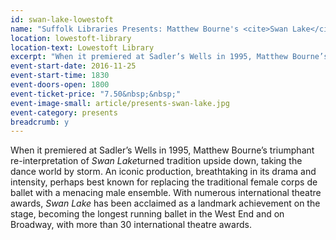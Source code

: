 ```yaml
---
id: swan-lake-lowestoft
name: "Suffolk Libraries Presents: Matthew Bourne's <cite>Swan Lake</cite>"
location: lowestoft-library
location-text: Lowestoft Library
excerpt: "When it premiered at Sadler’s Wells in 1995, Matthew Bourne’s triumphant re-interpretation of <cite>Swan Lake</cite> turned tradition upside down, taking the dance world by storm. An iconic production, breathtaking in its drama and intensity, perhaps best known for replacing the traditional female corps de ballet with a menacing male ensemble. With numerous international theatre awards, <cite>Swan Lake</cite> has been acclaimed as a landmark achievement on the stage, becoming the longest running ballet in the West End and on Broadway, with more than 30 international theatre awards."
event-start-date: 2016-11-25
event-start-time: 1830
event-doors-open: 1800
event-ticket-price: "7.50&nbsp;&nbsp;"
event-image-small: article/presents-swan-lake.jpg
event-category: presents
breadcrumb: y
---
```


When it premiered at Sadler’s Wells in 1995, Matthew Bourne’s triumphant re-interpretation of <cite>Swan Lake</cite>turned tradition upside down, taking the dance world by storm. An iconic production, breathtaking in its drama and intensity, perhaps best known for replacing the traditional female corps de ballet with a menacing male ensemble. With numerous international theatre awards, <cite>Swan Lake</cite> has been acclaimed as a landmark achievement on the stage, becoming the longest running ballet in the West End and on Broadway, with more than 30 international theatre awards.

